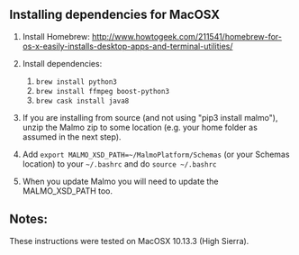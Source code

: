 ## Installing dependencies for MacOSX ##

1. Install Homebrew: http://www.howtogeek.com/211541/homebrew-for-os-x-easily-installs-desktop-apps-and-terminal-utilities/
    
2. Install dependencies:
    1. `brew install python3`
    2. `brew install ffmpeg boost-python3`
    3. `brew cask install java8`

3. If you are installing from source (and not using "pip3 install malmo"), unzip the Malmo zip to some location (e.g. your home folder as assumed in the next step).
4. Add `export MALMO_XSD_PATH=~/MalmoPlatform/Schemas` (or your Schemas location) to your `~/.bashrc` and do `source ~/.bashrc`
5. When you update Malmo you will need to update the MALMO_XSD_PATH too.

## Notes: ##

These instructions were tested on MacOSX 10.13.3 (High Sierra).


